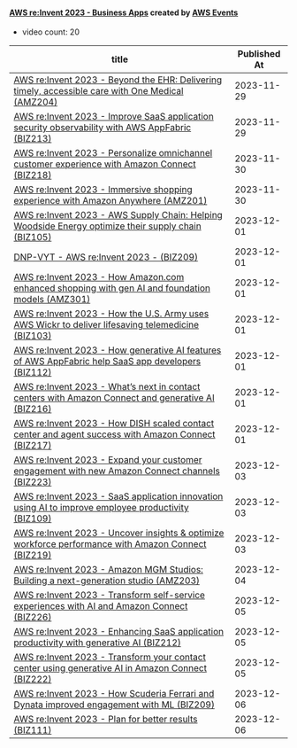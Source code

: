 

#### [AWS re:Invent 2023 - Business Apps](https://www.youtube.com/playlist?list=PL2yQDdvlhXf8r-2SvM2pmCzd62_umw_FJ) created by [AWS Events](https://www.youtube.com/channel/UCdoadna9HFHsxXWhafhNvKw)

* video count: 20 

| title                                                                                                                                              | Published At |
| -------------------------------------------------------------------------------------------------------------------------------------------------- | ------------ |
| [AWS re:Invent 2023 - Beyond the EHR: Delivering timely, accessible care with One Medical (AMZ204)](https://www.youtube.com/watch?v=ETMamkvIVCM)   | 2023-11-29   |
| [AWS re:Invent 2023 - Improve SaaS application security observability with AWS AppFabric (BIZ213)](https://www.youtube.com/watch?v=FRuaiED0n3g)    | 2023-11-29   |
| [AWS re:Invent 2023 - Personalize omnichannel customer experience with Amazon Connect (BIZ218)](https://www.youtube.com/watch?v=B5p8xb5n8-0)       | 2023-11-30   |
| [AWS re:Invent 2023 - Immersive shopping experience with Amazon Anywhere (AMZ201)](https://www.youtube.com/watch?v=sOy-6fXHU8s)                    | 2023-11-30   |
| [AWS re:Invent 2023 - AWS Supply Chain: Helping Woodside Energy optimize their supply chain (BIZ105)](https://www.youtube.com/watch?v=NQvYnUcTOdg) | 2023-12-01   |
| [DNP-VYT - AWS re:Invent 2023 - (BIZ209)](https://www.youtube.com/watch?v=lDeMUC1pcvw)                                                             | 2023-12-01   |
| [AWS re:Invent 2023 - How Amazon.com enhanced shopping with gen AI and foundation models (AMZ301)](https://www.youtube.com/watch?v=BNHa1LrXhPM)    | 2023-12-01   |
| [AWS re:Invent 2023 - How the U.S. Army uses AWS Wickr to deliver lifesaving telemedicine (BIZ103)](https://www.youtube.com/watch?v=yYCTLr9YqO8)   | 2023-12-01   |
| [AWS re:Invent 2023 - How generative AI features of AWS AppFabric help SaaS app developers (BIZ112)](https://www.youtube.com/watch?v=7xV-OIO_RCE)  | 2023-12-01   |
| [AWS re:Invent 2023 - What’s next in contact centers with Amazon Connect and generative AI (BIZ216)](https://www.youtube.com/watch?v=QRLFwTNS4DY)  | 2023-12-01   |
| [AWS re:Invent 2023 - How DISH scaled contact center and agent success with Amazon Connect (BIZ217)](https://www.youtube.com/watch?v=IqabsxHV7BU)  | 2023-12-01   |
| [AWS re:Invent 2023 - Expand your customer engagement with new Amazon Connect channels (BIZ223)](https://www.youtube.com/watch?v=7Jl01ChVlEk)      | 2023-12-03   |
| [AWS re:Invent 2023 - SaaS application innovation using AI to improve employee productivity (BIZ109)](https://www.youtube.com/watch?v=vOppG7II5S0) | 2023-12-03   |
| [AWS re:Invent 2023 - Uncover insights & optimize workforce performance with Amazon Connect (BIZ219)](https://www.youtube.com/watch?v=8ntdM9MlQLw) | 2023-12-03   |
| [AWS re:Invent 2023 - Amazon MGM Studios: Building a next-generation studio (AMZ203)](https://www.youtube.com/watch?v=3v5aU9TPWfY)                 | 2023-12-04   |
| [AWS re:Invent 2023 - Transform self-service experiences with AI and Amazon Connect (BIZ226)](https://www.youtube.com/watch?v=gXY-kIL6Fqw)         | 2023-12-05   |
| [AWS re:Invent 2023 - Enhancing SaaS application productivity with generative AI (BIZ212)](https://www.youtube.com/watch?v=RPep0WvE-70)            | 2023-12-05   |
| [AWS re:Invent 2023 - Transform your contact center using generative AI in Amazon Connect (BIZ222)](https://www.youtube.com/watch?v=ftF2s8Gz5U0)   | 2023-12-05   |
| [AWS re:Invent 2023 - How Scuderia Ferrari and Dynata improved engagement with ML (BIZ209)](https://www.youtube.com/watch?v=o_B5hjE1EJQ)           | 2023-12-06   |
| [AWS re:Invent 2023 - Plan for better results (BIZ111)](https://www.youtube.com/watch?v=CAV-A8NMSCQ)                                               | 2023-12-06   |